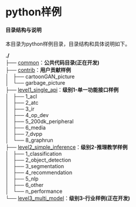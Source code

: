# python样例

#### 目录结构与说明

本目录为python样例目录，目录结构和具体说明如下。

**./**   
├── [common](./common)：**公共代码目录(正在开发)**   
├── [contrib](./contrib)：**用户贡献样例**     
│   ├── cartoonGAN_picture   
│   └── garbage_picture    
├── [level1_single_api](./level1_single_api)：**级别1-单一功能接口样例**   
│   ├── 1_acl      
│   ├── 2_atc  
│   ├── 3_ir  
│   ├── 4_op_dev  
│   ├── 5_200dk_peripheral   
│   ├── 6_media   
│   ├── 7_dvpp     
│   └── 8_graphrun   
├── [level2_simple_inference](./level2_simple_inference)：**级别2-推理教学样例**   
│   ├── 1_classification     
│   ├── 2_object_detection   
│   ├── 3_segmentation   
│   ├── 4_recommendation   
│   ├── 5_nlp     
│   ├── 6_other   
│   └── n_performance   
└── [level3_multi_model](./level3_multi_model)：**级别3-行业样例(正在开发)**   
